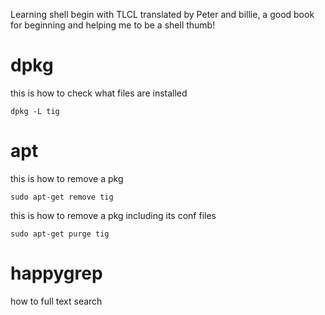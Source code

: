 Learning shell begin with TLCL translated by Peter and billie, a good book for beginning and helping me to be a shell thumb!


# dpkg
this is how to check what files are installed

    dpkg -L tig

# apt
this is how to remove a pkg

    sudo apt-get remove tig

this is how to remove a pkg including its conf files

    sudo apt-get purge tig

# happygrep
how to full text search
